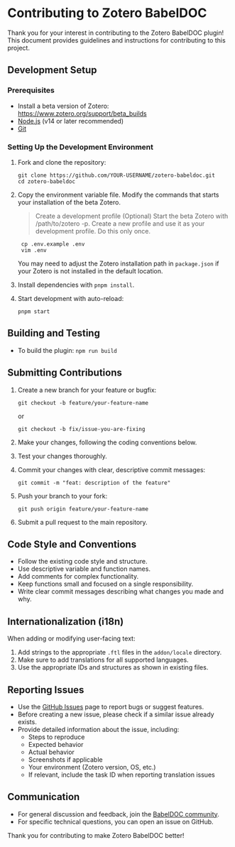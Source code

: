 # Contributing to Zotero BabelDOC

Thank you for your interest in contributing to the Zotero BabelDOC plugin! This document provides guidelines and instructions for contributing to this project.

## Development Setup

### Prerequisites

- Install a beta version of Zotero: https://www.zotero.org/support/beta_builds
- [Node.js](https://nodejs.org/) (v14 or later recommended)
- [Git](https://git-scm.com/)

### Setting Up the Development Environment

1. Fork and clone the repository:
   ```
   git clone https://github.com/YOUR-USERNAME/zotero-babeldoc.git
   cd zotero-babeldoc
   ```

2. Copy the environment variable file. Modify the commands that starts your installation of the beta Zotero.

    > Create a development profile (Optional)
    > Start the beta Zotero with /path/to/zotero -p. Create a new profile and use it as your development profile. Do this only once.

   ```
    cp .env.example .env
    vim .env
   ```
   
   You may need to adjust the Zotero installation path in `package.json` if your Zotero is not installed in the default location.

3. Install dependencies with `pnpm install`.

4. Start development with auto-reload:
   ```
   pnpm start
   ```

## Building and Testing

- To build the plugin: `npm run build`

## Submitting Contributions

1. Create a new branch for your feature or bugfix:
   ```
   git checkout -b feature/your-feature-name
   ```
   or
   ```
   git checkout -b fix/issue-you-are-fixing
   ```

2. Make your changes, following the coding conventions below.

3. Test your changes thoroughly.

4. Commit your changes with clear, descriptive commit messages:
   ```
   git commit -m "feat: description of the feature"
   ```

5. Push your branch to your fork:
   ```
   git push origin feature/your-feature-name
   ```

6. Submit a pull request to the main repository.

## Code Style and Conventions

- Follow the existing code style and structure.
- Use descriptive variable and function names.
- Add comments for complex functionality.
- Keep functions small and focused on a single responsibility.
- Write clear commit messages describing what changes you made and why.

## Internationalization (i18n)

When adding or modifying user-facing text:

1. Add strings to the appropriate `.ftl` files in the `addon/locale` directory.
2. Make sure to add translations for all supported languages.
3. Use the appropriate IDs and structures as shown in existing files.

## Reporting Issues

- Use the [GitHub Issues](https://github.com/immersive-translate/zotero-babeldoc/issues) page to report bugs or suggest features.
- Before creating a new issue, please check if a similar issue already exists.
- Provide detailed information about the issue, including:
  - Steps to reproduce
  - Expected behavior
  - Actual behavior
  - Screenshots if applicable
  - Your environment (Zotero version, OS, etc.)
  - If relevant, include the task ID when reporting translation issues

## Communication

- For general discussion and feedback, join the [BabelDOC community](https://immersivetranslate.com/zh-Hans/docs/communities/).
- For specific technical questions, you can open an issue on GitHub.

Thank you for contributing to make Zotero BabelDOC better! 